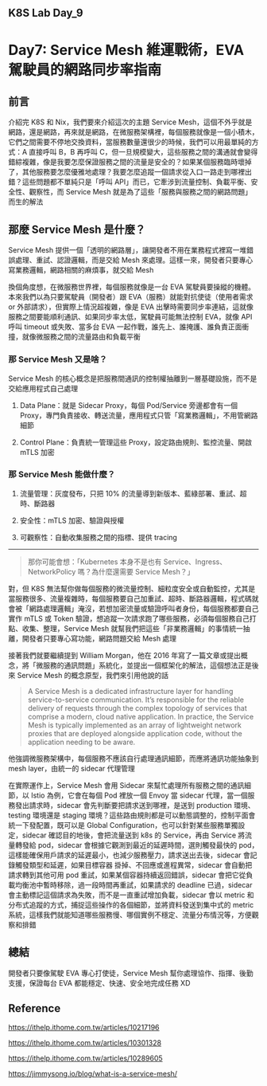 ## K8S Lab Day_9

# Day7: Service Mesh 維運戰術，EVA 駕駛員的網路同步率指南

## 前言

介紹完 K8S 和 Nix，我們要來介紹這次的主題 Service Mesh，這個不外乎就是網路，還是網路，再來就是網路，在微服務架構裡，每個服務就像是一個小積木，它們之間需要不停地交換資料，當服務數量還很少的時候，我們可以用最單純的方式：A 直接呼叫 B，B 再呼叫 C，但一旦規模變大，這些服務之間的溝通就會變得錯綜複雜，像是我要怎麼保證服務之間的流量是安全的？如果某個服務臨時壞掉了，其他服務要怎麼優雅地處理？我要怎麼追蹤一個請求從入口一路走到哪裡出錯？這些問題都不單純只是「呼叫 API」而已，它牽涉到流量控制、負載平衡、安全性、觀察性，而 Service Mesh 就是為了這些「服務與服務之間的網路問題」而生的解法

## 那麼 Service Mesh 是什麼？

Service Mesh 提供一個「透明的網路層」，讓開發者不用在業務程式裡寫一堆錯誤處理、重試、認證邏輯，而是交給 Mesh 來處理。這樣一來，開發者只要專心寫業務邏輯，網路相關的麻煩事，就交給 Mesh

換個角度想，在微服務世界裡，每個服務就像是一台 EVA 駕駛員要操縱的機體。本來我們以為只要駕駛員（開發者）跟 EVA（服務）就能對抗使徒（使用者需求 or 外部請求），但實際上情況超複雜，像是 EVA 出擊時需要同步率連結，這就像服務之間要能順利通訊、如果同步率太低，駕駛員可能無法控制 EVA，就像 API 呼叫 timeout 或失敗、當多台 EVA 一起作戰，誰先上、誰掩護、誰負責正面衝撞，就像微服務之間的流量路由和負載平衡

### 那 Service Mesh 又是啥？

Service Mesh 的核心概念是把服務間通訊的控制權抽離到一層基礎設施，而不是交給應用程式自己處理

1. Data Plane：就是 Sidecar Proxy，每個 Pod/Service 旁邊都會有一個 Proxy，專門負責接收、轉送流量，應用程式只管「寫業務邏輯」，不用管網路細節

2. Control Plane：負責統一管理這些 Proxy，設定路由規則、監控流量、開啟 mTLS 加密

### 那 Service Mesh 能做什麼？

1. 流量管理：灰度發布，只把 10% 的流量導到新版本、藍綠部署、重試、超時、斷路器

2. 安全性：mTLS 加密、驗證與授權

3. 可觀察性：自動收集服務之間的指標、提供 tracing

---

> 那你可能會想：「Kubernetes 本身不是也有 Service、Ingress、NetworkPolicy 嗎？為什麼還需要 Service Mesh？」

對，但 K8S 無法幫你做每個服務的微流量控制、細粒度安全或自動監控，尤其是當服務很多、流量複雜時，每個服務要自己加重試、超時、斷路器邏輯，程式碼就會被「網路處理邏輯」淹沒，若想加密流量或驗證呼叫者身份，每個服務都要自己實作 mTLS 或 Token 驗證，想追蹤一次請求跑了哪些服務，必須每個服務自己打點、收集、整理，Service Mesh 就幫我們把這些「非業務邏輯」的事情統一抽離，開發者只要專心寫功能，網路問題交給 Mesh 處理

接著我們就要繼續提到 William Morgan，他在 2016 年寫了一篇文章或提出概念，將「微服務的通訊問題」系統化，並提出一個框架化的解法，這個想法正是後來 Service Mesh 的概念原型，我們來引用他說的話

> A Service Mesh is a dedicated infrastructure layer for handling service-to-service communication. It’s responsible for the reliable delivery of requests through the complex topology of services that comprise a modern, cloud native application. In practice, the Service Mesh is typically implemented as an array of lightweight network proxies that are deployed alongside application code, without the application needing to be aware.

他強調微服務架構中，每個服務不應該自行處理通訊細節，而應將通訊功能抽象到 mesh layer，由統一的 sidecar 代理管理

在實際運作上，Service Mesh 會用 Sidecar 來幫忙處理所有服務之間的通訊細節，以 Istio 為例，它會在每個 Pod 裡放一個 Envoy 當 sidecar 代理，當一個服務發出請求時，sidecar 會先判斷要把請求送到哪裡，是送到 production 環境、testing 環境還是 staging 環境？這些路由規則都是可以動態調整的，控制平面會統一下發配置，既可以是 Global Configuration，也可以針對某些服務單獨設定，sidecar 確認目的地後，會把流量送到 k8s 的 Service，再由 Service 將流量轉發給 pod，sidecar 會根據它觀測到最近的延遲時間，選則觸發最快的 pod，這樣能確保用戶請求的延遲最小，也減少服務壓力，請求送出去後，sidecar 會記錄觸發類型和延遲，如果目標容器 掛掉、不回應或進程異常，sidecar 會自動把請求轉到其他可用 pod 重試，如果某個容器持續返回錯誤，sidecar 會把它從負載均衡池中暫時移除，過一段時間再重試，如果請求的 deadline 已過，sidecar 會主動標記這個請求為失敗，而不是一直重試增加負載，sidecar 會以 metric 和分布式追蹤的方式，捕捉這些操作的各個細節，並將資料發送到集中式的 metric 系統，這樣我們就能知道哪些服務慢、哪個實例不穩定、流量分布情況等，方便觀察和排錯

## 總結

開發者只要像駕駛 EVA 專心打使徒，Service Mesh 幫你處理協作、指揮、後勤支援，保證每台 EVA 都能穩定、快速、安全地完成任務 XD

## Reference

https://ithelp.ithome.com.tw/articles/10217196

https://ithelp.ithome.com.tw/articles/10301328

https://ithelp.ithome.com.tw/articles/10289605

https://jimmysong.io/blog/what-is-a-service-mesh/
